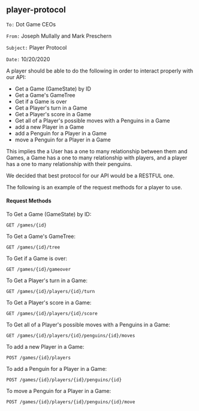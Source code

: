 ##  player-protocol

`To:` Dot Game CEOs

`From:` Joseph Mullally and Mark Preschern

`Subject:` Player Protocol

`Date:` 10/20/2020

A player should be able to do the following in order to interact properly with our API:

- Get a Game (GameState) by ID 
- Get a Game's GameTree
- Get if a Game is over
- Get a Player's turn in a Game
- Get a Player's score in a Game
- Get all of a Player's possible moves with a Penguins in a Game
- add a new Player in a Game
- add a Penguin for a Player in a Game
- move a Penguin for a Player in a Game

This implies the a User has a one to many relationship between them and Games, a Game has a one to
many relationship with players, and a player has a one to many relationship with their penguins.

We decided that best protocol for our API would be a RESTFUL one.

The following is an example of the request methods for a player to use.

#### Request Methods

To Get a Game (GameState) by ID: 

`GET /games/{id}`

To Get a Game's GameTree:

`GET /games/{id}/tree`

To Get if a Game is over:

`GET /games/{id}/gameover`

To Get a Player's turn in a Game:

`GET /games/{id}/players/{id}/turn`

To Get a Player's score in a Game:

`GET /games/{id}/players/{id}/score`

To Get all of a Player's possible moves with a Penguins in a Game:

`GET /games/{id}/players/{id}/penguins/{id}/moves`

To add a new Player in a Game:

`POST /games/{id}/players`

To add a Penguin for a Player in a Game:

`POST /games/{id}/players/{id}/penguins/{id}`

To move a Penguin for a Player in a Game:

`POST /games/{id}/players/{id}/penguins/{id}/move`